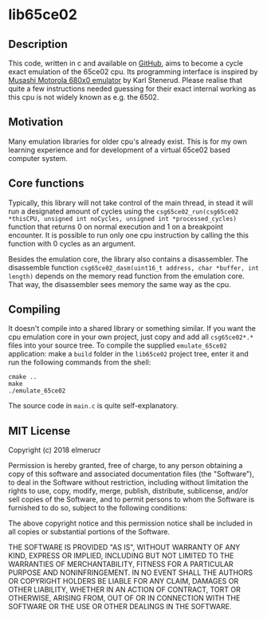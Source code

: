 # lib65ce02
## Description
This code, written in c and available on [GitHub](https://github.com/elmerucr/lib65ce02), aims to become a cycle exact emulation of the 65ce02 cpu. Its programming interface is inspired by [Musashi Motorola 680x0 emulator](https://github.com/kstenerud/Musashi) by Karl Stenerud. Please realise that quite a few instructions needed guessing for their exact internal working as this cpu is not widely known as e.g. the 6502.
## Motivation
Many emulation libraries for older cpu's already exist. This is for my own learning experience and for development of a virtual 65ce02 based computer system.
## Core functions
Typically, this library will not take control of the main thread, in stead it will run a designated amount of cycles using the ````csg65ce02_run(csg65ce02 *thisCPU, unsigned int noCycles, unsigned int *processed_cycles)```` function that returns 0 on normal execution and 1 on a breakpoint encounter. It is possible to run only one cpu instruction by calling the this function with 0 cycles as an argument.

Besides the emulation core, the library also contains a disassembler. The disassemble function ````csg65ce02_dasm(uint16_t address, char *buffer, int length)```` depends on the memory read function from the emulation core. That way, the disassembler sees memory the same way as the cpu.
## Compiling
It doesn't compile into a shared library or something similar. If you want the cpu emulation core in your own project, just copy and add all ````csg65ce02*.*```` files into your source tree. To compile the supplied ````emulate_65ce02```` application: make a ````build```` folder in the ````lib65ce02```` project tree, enter it and run the following commands from the shell:
````
cmake ..
make
./emulate_65ce02
````
The source code in ````main.c```` is quite self-explanatory.
## MIT License
Copyright (c) 2018 elmerucr

Permission is hereby granted, free of charge, to any person obtaining a copy of this software and associated documentation files (the "Software"), to deal in the Software without restriction, including without limitation the rights to use, copy, modify, merge, publish, distribute, sublicense, and/or sell copies of the Software, and to permit persons to whom the Software is furnished to do so, subject to the following conditions:

The above copyright notice and this permission notice shall be included in all copies or substantial portions of the Software.

THE SOFTWARE IS PROVIDED "AS IS", WITHOUT WARRANTY OF ANY KIND, EXPRESS OR IMPLIED, INCLUDING BUT NOT LIMITED TO THE WARRANTIES OF MERCHANTABILITY, FITNESS FOR A PARTICULAR PURPOSE AND NONINFRINGEMENT. IN NO EVENT SHALL THE AUTHORS OR COPYRIGHT HOLDERS BE LIABLE FOR ANY CLAIM, DAMAGES OR OTHER LIABILITY, WHETHER IN AN ACTION OF CONTRACT, TORT OR OTHERWISE, ARISING FROM, OUT OF OR IN CONNECTION WITH THE SOFTWARE OR THE USE OR OTHER DEALINGS IN THE
SOFTWARE.
